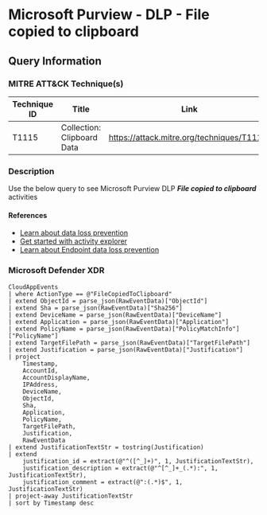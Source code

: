 # Microsoft Purview - DLP - File copied to clipboard

## Query Information

### MITRE ATT&CK Technique(s)

| Technique ID | Title                      | Link                                              |
|--------------|----------------------------|---------------------------------------------------|
| T1115        | Collection: Clipboard Data | https://attack.mitre.org/techniques/T1115/        |

### Description

Use the below query to see Microsoft Purview DLP ***File copied to clipboard*** activities

#### References

- [Learn about data loss prevention](https://learn.microsoft.com/en-us/purview/dlp-learn-about-dlp)
- [Get started with activity explorer](https://learn.microsoft.com/en-us/purview/data-classification-activity-explorer)
- [Learn about Endpoint data loss prevention](https://learn.microsoft.com/en-us/purview/endpoint-dlp-learn-about)

### Microsoft Defender XDR

```kql
CloudAppEvents
| where ActionType == @"FileCopiedToClipboard"
| extend ObjectId = parse_json(RawEventData)["ObjectId"]
| extend Sha = parse_json(RawEventData)["Sha256"]
| extend DeviceName = parse_json(RawEventData)["DeviceName"]
| extend Application = parse_json(RawEventData)["Application"]
| extend PolicyName = parse_json(RawEventData)["PolicyMatchInfo"]["PolicyName"]
| extend TargetFilePath = parse_json(RawEventData)["TargetFilePath"]
| extend Justification = parse_json(RawEventData)["Justification"]
| project
    Timestamp,
    AccountId,
    AccountDisplayName,
    IPAddress,
    DeviceName,
    ObjectId,
    Sha,
    Application,
    PolicyName,
    TargetFilePath,
    Justification,
    RawEventData
| extend JustificationTextStr = tostring(Justification)
| extend
    justification_id = extract(@"^([^_]+)", 1, JustificationTextStr),
    justification_description = extract(@"^[^_]+_(.*):", 1, JustificationTextStr),
    justification_comment = extract(@":(.*)$", 1, JustificationTextStr)
| project-away JustificationTextStr
| sort by Timestamp desc  
```

